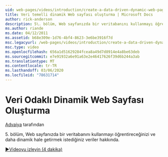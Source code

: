 ```yaml
---
uid: web-pages/videos/introduction/create-a-data-driven-dynamic-web-page
title: Veri temelli dinamik Web sayfası oluşturma | Microsoft Docs
author: rick-anderson
description: 5\. bölüm, Web sayfanızda bir veritabanını kullanmayı öğrentireceğinizi ve daha dinamik hale getirmek istediğiniz veriler hakkında.
ms.author: riande
ms.date: 04/12/2011
ms.assetid: b68e309e-1d76-4bf4-8623-3e6be3916f7d
msc.legacyurl: /web-pages/videos/introduction/create-a-data-driven-dynamic-web-page
msc.type: video
ms.openlocfilehash: 656a1d51629284fcea8a49d7d8914e4a8be63deb
ms.sourcegitcommit: e7e91932a6e91a63e2e46417626f39d6b244a3ab
ms.translationtype: MT
ms.contentlocale: tr-TR
ms.lasthandoff: 03/06/2020
ms.locfileid: "78631714"
---
```

# <a name="create-a-data-driven-dynamic-web-page"></a>Veri Odaklı Dinamik Web Sayfası Oluşturma

[Advaiya](https://twitter.com/Advaiyasolns) tarafından

5\. bölüm, Web sayfanızda bir veritabanını kullanmayı öğrentireceğinizi ve daha dinamik hale getirmek istediğiniz veriler hakkında.

[&#9654;Videoyu izleyin (4 dakika)](https://channel9.msdn.com/Blogs/ASP-NET-Site-Videos/create-a-data-driven-dynamic-web-page)
